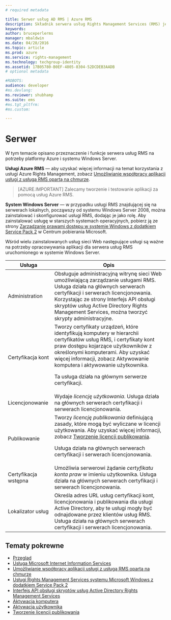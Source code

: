 ```yaml
---
# required metadata

title: Serwer usług AD RMS | Azure RMS
description: Składnik serwera usług Rights Management Services (RMS) jest implementowany przez zestaw usług sieci Web, które działają na bazie usługi Microsoft Internet Information Services.
keywords:
author: bruceperlerms
manager: mbaldwin
ms.date: 04/28/2016
ms.topic: article
ms.prod: azure
ms.service: rights-management
ms.technology: techgroup-identity
ms.assetid: 17B05780-B0EF-4805-8304-52DCDEB3AADB
# optional metadata

#ROBOTS:
audience: developer
#ms.devlang:
ms.reviewer: shubhamp
ms.suite: ems
#ms.tgt_pltfrm:
#ms.custom:

---
```


# Serwer

W tym temacie opisano przeznaczenie i funkcje serwera usług RMS na potrzeby platformy Azure i systemu Windows Server.

**Usługi Azure RMS** — aby uzyskać więcej informacji na temat korzystania z usługi Azure Rights Management, zobacz [Umożliwianie współpracy aplikacji usługi z usługą RMS opartą na chmurze](how-to-use-file-api-with-aadrm-cloud.md).

> [AZURE.IMPORTANT] Zalecamy tworzenie i testowanie aplikacji za pomocą usług Azure RMS.

**System Windows Server** — w przypadku usługi RMS znajdującej się na serwerach lokalnych, począwszy od systemu Windows Server 2008, można zainstalować i skonfigurować usługi RMS, dodając je jako rolę. Aby zainstalować usługę w starszych systemach operacyjnych, pobierz ją ze strony [Zarządzanie prawami dostępu w systemie Windows z dodatkiem Service Pack 2](http://www.microsoft.com/download/en/details.aspx?id=4909) w Centrum pobierania Microsoft.

Wśród wielu zainstalowanych usług sieci Web następujące usługi są ważne na potrzeby opracowywania aplikacji dla serwera usług RMS uruchomionego w systemie Windows Server.

| Usługa | Opis |
|---------|-------------|
| Administration | Obsługuje administracyjną witrynę sieci Web umożliwiającą zarządzanie usługami RMS. Usługa działa na głównych serwerach certyfikacji i serwerach licencjonowania. Korzystając ze strony Interfejs API obsługi skryptów usług Active Directory Rights Management Services, można tworzyć skrypty administracyjne.|
| Certyfikacja kont |Tworzy certyfikaty urządzeń, które identyfikują komputery w hierarchii certyfikatów usług RMS, i certyfikaty kont praw dostępu kojarzące użytkowników z określonymi komputerami. Aby uzyskać więcej informacji, zobacz Aktywowanie komputera i aktywowanie użytkownika.<p><p>Ta usługa działa na głównym serwerze certyfikacji. |
|Licencjonowanie | Wydaje *licencję użytkowania*. Usługa działa na głównych serwerach certyfikacji i serwerach licencjonowania.|
|Publikowanie | Tworzy *licencję publikowania* definiującą zasady, które mogą być wyliczane w licencji użytkowania. Aby uzyskać więcej informacji, zobacz [Tworzenie licencji publikowania](https://msdn.microsoft.com/library/Aa362355).<p><p>Usługa działa na głównych serwerach certyfikacji i serwerach licencjonowania.|
|Certyfikacja wstępna | Umożliwia serwerowi żądanie *certyfikatu konta praw* w imieniu użytkownika. Usługa działa na głównych serwerach certyfikacji i serwerach licencjonowania.|
|Lokalizator usług | Określa adres URL usług certyfikacji kont, licencjonowania i publikowania dla usługi Active Directory, aby te usługi mogły być odnajdowane przez klientów usług RMS. Usługa działa na głównych serwerach certyfikacji i serwerach licencjonowania.|

## Tematy pokrewne ##
* [Przegląd](ad-rms-overview.md)
* [Usługa Microsoft Internet Information Services](http://www.iis.net/overview)
* [Umożliwianie współpracy aplikacji usługi z usługą RMS opartą na chmurze](how-to-use-file-api-with-aadrm-cloud.md)
* [Usługi Rights Management Services systemu Microsoft Windows z dodatkiem Service Pack 2](http://www.microsoft.com/download/en/details.aspx?id=4909)
* [Interfejs API obsługi skryptów usług Active Directory Rights Management Services](https://msdn.microsoft.com/library/Bb968797)
* [Aktywacja komputera](https://msdn.microsoft.com/library/Cc530377)
* [Aktywacja użytkownika](https://msdn.microsoft.com/library/Cc530378)
* [Tworzenie licencji publikowania](https://msdn.microsoft.com/library/Aa362355)

 

 


<!--HONumber=Jun16_HO2-->


